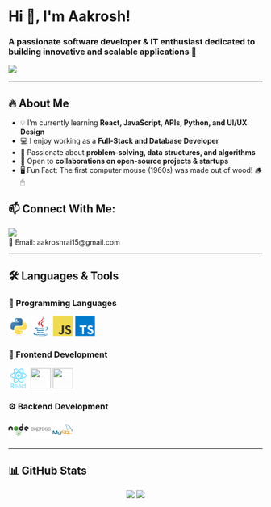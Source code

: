 # Hi 👋, I'm Aakrosh!

### A passionate **software developer & IT enthusiast** dedicated to building innovative and scalable applications 🚀 
<img src="https://komarev.com/ghpvc/?username=IerenoLXI&label=Profile%20views&color=blueviolet&style=flat" />

---
## 🔥 About Me  

- 💡 I’m currently learning **React, JavaScript, APIs, Python, and UI/UX Design**  
- 💻 I enjoy working as a **Full-Stack and Database Developer**
- 🎯 Passionate about **problem-solving, data structures, and algorithms**  
- 🚀 Open to **collaborations on open-source projects & startups**
- 🖥 Fun Fact: The first computer mouse (1960s) was made out of wood! 🪵🖱
## 📫 Connect With Me:  
<a href="https://www.linkedin.com/in/aakrosh-rai-7332b7314/" style="vertical-align: middle;">
    <img src="https://img.icons8.com/fluency/48/000000/linkedin.png" width="40px"/>
</a><br>
📧 Email: aakroshrai15@gmail.com

---

## 🛠 Languages & Tools  
### 🚀 Programming Languages  
<a href="https://www.python.org/"><img src="https://raw.githubusercontent.com/devicons/devicon/master/icons/python/python-original.svg" width="40" height="40"/></a>
<a href="https://www.java.com/"><img src="https://raw.githubusercontent.com/devicons/devicon/master/icons/java/java-original.svg" width="40" height="40"/></a>
<a href="https://www.javascript.com/"><img src="https://raw.githubusercontent.com/devicons/devicon/master/icons/javascript/javascript-original.svg" width="40" height="40"/></a>
<a href="https://www.typescriptlang.org/"><img src="https://raw.githubusercontent.com/devicons/devicon/master/icons/typescript/typescript-original.svg" width="40" height="40"/></a>

### 🎨 Frontend Development  
<a href="https://reactjs.org/"><img src="https://raw.githubusercontent.com/devicons/devicon/master/icons/react/react-original-wordmark.svg" width="40" height="40"/></a>
<a href="https://reactnative.dev/"><img src="https://reactnative.dev/img/header_logo.svg" width="40" height="40"/></a>
<a href="https://tailwindcss.com/">
    <img src="https://cdn.worldvectorlogo.com/logos/tailwind-css-2.svg" width="40" height="40"/>
</a>


### ⚙ Backend Development  
<a href="https://nodejs.org/"><img src="https://raw.githubusercontent.com/devicons/devicon/master/icons/nodejs/nodejs-original-wordmark.svg" width="40" height="40"/></a>
<a href="https://expressjs.com/"><img src="https://raw.githubusercontent.com/devicons/devicon/master/icons/express/express-original-wordmark.svg" width="40" height="40"/></a>
<a href="https://www.mysql.com/"><img src="https://raw.githubusercontent.com/devicons/devicon/master/icons/mysql/mysql-original-wordmark.svg" width="40" height="40"/></a>

---

## 📊 GitHub Stats  
<p align="center">
  <img src="https://github-readme-stats.vercel.app/api?username=IerenoLXI&show_icons=true&theme=radical" width="48%" />
  <img src="https://github-readme-stats.vercel.app/api/top-langs?username=IerenoLXI&layout=compact&show_icons=true&theme=radical" width="48%" />
</p>
